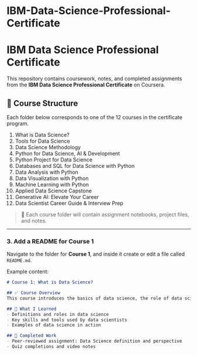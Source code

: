 # IBM-Data-Science-Professional-Certificate
# IBM Data Science Professional Certificate

This repository contains coursework, notes, and completed assignments from the **IBM Data Science Professional Certificate** on Coursera.

## 📂 Course Structure

Each folder below corresponds to one of the 12 courses in the certificate program.

1. What is Data Science?
2. Tools for Data Science
3. Data Science Methodology
4. Python for Data Science, AI & Development
5. Python Project for Data Science
6. Databases and SQL for Data Science with Python
7. Data Analysis with Python
8. Data Visualization with Python
9. Machine Learning with Python
10. Applied Data Science Capstone
11. Generative AI: Elevate Your Career
12. Data Scientist Career Guide & Interview Prep

> 📌 Each course folder will contain assignment notebooks, project files, and notes.

---

### 3. **Add a README for Course 1**
Navigate to the folder for **Course 1**, and inside it create or edit a file called `README.md`.

Example content:
```markdown
# Course 1: What is Data Science?

## ✅ Course Overview
This course introduces the basics of data science, the role of data scientists, and real-world applications across industries.

## 📘 What I Learned
- Definitions and roles in data science
- Key skills and tools used by data scientists
- Examples of data science in action

## 🧠 Completed Work
- Peer-reviewed assignment: Data Science definition and perspective
- Quiz completions and video notes

